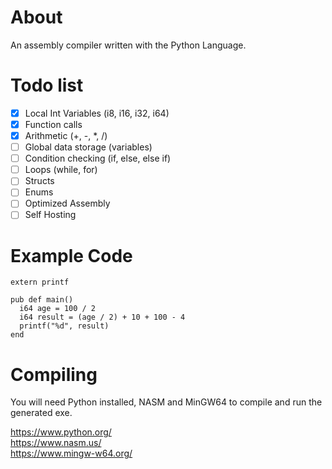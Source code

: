 # About
An assembly compiler written with the Python Language.

# Todo list
- [x] Local Int Variables (i8, i16, i32, i64)
- [x] Function calls
- [x] Arithmetic (+, -, *, /)
- [ ] Global data storage (variables)
- [ ] Condition checking (if, else, else if)
- [ ] Loops (while, for)
- [ ] Structs
- [ ] Enums 
- [ ] Optimized Assembly
- [ ] Self Hosting

# Example Code
```
extern printf

pub def main()
  i64 age = 100 / 2
  i64 result = (age / 2) + 10 + 100 - 4
  printf("%d", result)
end
```

# Compiling
You will need Python installed, NASM and MinGW64 to compile and run the generated exe.

https://www.python.org/
<br>
https://www.nasm.us/
<br>
https://www.mingw-w64.org/
